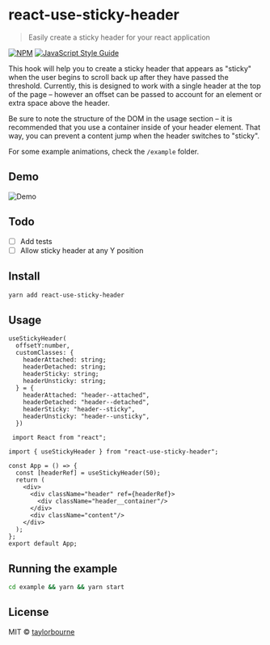 # react-use-sticky-header

> Easily create a sticky header for your react application

[![NPM](https://img.shields.io/npm/v/react-use-sticky-header.svg)](https://www.npmjs.com/package/react-use-sticky-header) [![JavaScript Style Guide](https://img.shields.io/badge/code_style-standard-brightgreen.svg)](https://standardjs.com)

This hook will help you to create a sticky header that appears as "sticky" when the user begins to scroll back up after they have passed the threshold. Currently, this is designed to work with a single header at the top of the page – however an offset can be passed to account for an element or extra space above the header.

Be sure to note the structure of the DOM in the usage section – it is recommended that you use a container inside of your header element. That way, you can prevent a content jump when the header switches to "sticky".

For some example animations, check the `/example` folder.

## Demo
![Demo](demo.gif)

## Todo
- [ ] Add tests
- [ ] Allow sticky header at any Y position

## Install

```bash
yarn add react-use-sticky-header
```

## Usage

```tsx
useStickyHeader(
  offsetY:number, 
  customClasses: {
    headerAttached: string;
    headerDetached: string;
    headerSticky: string;
    headerUnsticky: string;
  } = {
    headerAttached: "header--attached",
    headerDetached: "header--detached",
    headerSticky: "header--sticky",
    headerUnsticky: "header--unsticky",
  })
```

```tsx
 import React from "react";

import { useStickyHeader } from "react-use-sticky-header";

const App = () => {
  const [headerRef] = useStickyHeader(50);
  return (
    <div>
      <div className="header" ref={headerRef}>
        <div className="header__container"/>
      </div>
      <div className="content"/>
    </div>
  );
};
export default App;

```

## Running the example

```bash
cd example && yarn && yarn start
```

## License

MIT © [taylorbourne](https://github.com/taylorbourne)
